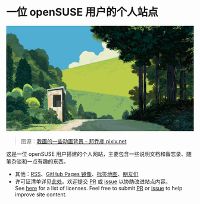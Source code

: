 # 一位 openSUSE 用户的个人站点

![cover](./assets/邦乔彦_112344221_我画的一些动画背景_0.jpg)
> 图源：[我画的一些动画背景 - 邦乔彦 pixiv.net](https://www.pixiv.net/artworks/112344221)

这是一位 openSUSE 用户搭建的个人网站，主要包含一些说明文档和备忘录、随笔杂谈和一点有趣的东西。

- 其他：[RSS](./blog/posts/hello-world.md)、[GitHub Pages 镜像](https://poplar-at-twilight.github.io/whiteboard/)、[标签地图](./tags.md)、[朋友们](./about/friends.md)
- 许可证清单详见[此处]。欢迎提交 [PR] 或 [issue] 以协助改进站点内容。<br />See [here][此处] for a list of licenses. Feel free to submit [PR] or [issue] to help improve site content. 

[PR]: https://github.com/poplar-at-twilight/whiteboard/pulls
[issue]: https://github.com/poplar-at-twilight/whiteboard/issues
[此处]: ./about/license.md